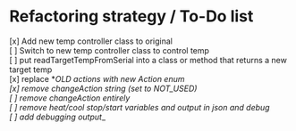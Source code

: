 # Refactoring strategy / To-Do list
[x] Add new temp controller class to original  
[ ] Switch to new temp controller class to control temp  
[ ] put readTargetTempFromSerial into a class or method that returns a new target temp  
[x] replace *_OLD actions with new Action enum  
[x] remove changeAction string (set to NOT_USED)  
[ ] remove changeAction entirely  
[ ] remove heat/cool stop/start variables and output in json and debug  
[ ] add debugging output__



